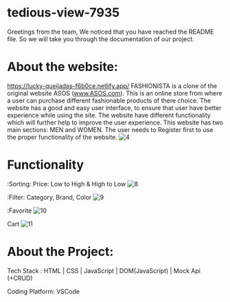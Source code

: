 # tedious-view-7935

Greetings from the team,
  We noticed that you have reached the README file. So we will take you through the documentation of our project.
# About the website:
 https://lucky-queijadas-f6b0ce.netlify.app/ FASHIONISTA is a clone of the original website ASOS (www.ASOS.com). This is an online store from where a user can purchase different fashionable products of there choice.
 The website has a good and easy user interface, to ensure that user have better experience while using the site. The website have different functionality which will
 further help to improve the user experience. This website has two main sections: MEN and WOMEN. The user needs to Register first to use the proper functionality of the   website.
 ![4](https://user-images.githubusercontent.com/112760057/214030990-ccea2146-dd3e-4507-a6f5-2d6dc23c66c7.png)


 
# Functionality
  :Sorting: Price: Low to High & High to Low
            ![8](https://user-images.githubusercontent.com/112760057/214032040-9b0f3249-55a7-4feb-b150-8176043a6fb3.png)

            
  :Filter:  Category, Brand, Color
            ![9](https://user-images.githubusercontent.com/112760057/214032125-0e81b4e7-4fc7-45b7-b65e-708e7d5fd135.png)

            
  :Favorite
      ![10](https://user-images.githubusercontent.com/112760057/214032158-791ed72d-772f-4900-9384-3cc2c4e82483.png)

  Cart
    ![11](https://user-images.githubusercontent.com/112760057/214032215-d09a70d6-86cf-4ea1-b78b-e2fc8b0a3990.png)

  
  
 
# About the Project:
 Tech Stack : HTML | CSS | JavaScript | DOM(JavaScript) | Mock Api (+CRUD)
              
 Coding Platform: VSCode
 
